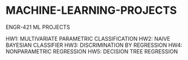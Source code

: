 # MACHINE-LEARNING-PROJECTS
ENGR-421 ML PROJECTS

HW1: MULTIVARIATE PARAMETRIC CLASSIFICATION
HW2: NAIVE BAYESIAN CLASSIFIER
HW3: DISCRIMINATION BY REGRESSION
HW4: NONPARAMETRIC REGRESSION
HW5: DECISION TREE REGRESSION

